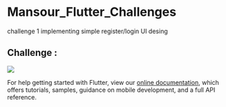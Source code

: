 # Mansour_Flutter_Challenges
challenge 1
implementing simple register/login UI desing

## Challenge :

<img src=“https://web.whatsapp.com/9375bf0b-5bc2-4c82-8b3b-0639e5d87127”>

For help getting started with Flutter, view our
[online documentation](https://flutter.dev/docs), which offers tutorials,
samples, guidance on mobile development, and a full API reference.
